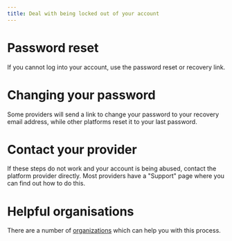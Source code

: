 ```yaml
---
title: Deal with being locked out of your account
---
```

# Password reset
If you cannot log into your account, use the password reset or recovery link.
<br>
# Changing your password
Some providers will send a link to change your password to your recovery email address, while other platforms reset it to your last password.
<br>
# Contact your provider
If these steps do not work and your account is being abused, contact the platform provider directly. Most providers have a "Support" page where you can find out how to do this.
<br>
# Helpful organisations
There are a number of [organizations](topics/practice-1-emergencies/1-seeking-help/3-5-learn.md) which can help you with this process.
